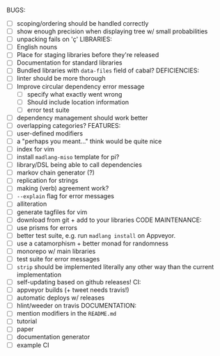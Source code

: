 BUGS:
  - [ ] scoping/ordering should be handled correctly
  - [ ] show enough precision when displaying tree w/ small probabilities
  - [ ] unpacking fails on 'ç'
LIBRARIES:
  - [ ] English nouns
  - [ ] Place for staging libraries before they're released
  - [ ] Documentation for standard libraries
  - [ ] Bundled libraries with `data-files` field of cabal?
DEFICIENCIES:
  - [ ] linter should be more thorough
  - [ ] Improve circular dependency error message
    - [ ] specify what exactly went wrong
    - [ ] Should include location information
    - [ ] error test suite
  - [ ] dependency management should work better
  - [ ] overlapping categories?
FEATURES:
  - [ ] user-defined modifiers
  - [ ] a "perhaps you meant..." think would be quite nice
  - [ ] index for vim
  - [ ] install `madlang-miso` template for pi?
  - [ ] library/DSL being able to call dependencies
  - [ ] markov chain generator (?)
  - [ ] replication for strings
  - [ ] making (verb) agreement work?
  - [ ] `--explain` flag for error messages
  - [ ] alliteration
  - [ ] generate tagfiles for vim
  - [ ] download from git + add to your libraries
CODE MAINTENANCE:
  - [ ] use prisms for errors
  - [ ] better test suite, e.g. run `madlang install` on Appveyor.
  - [ ] use a catamorphism + better monad for randomness
  - [ ] monorepo w/ main libraries
  - [ ] test suite for error messages
  - [ ] `strip` should be implemented literally any other way than the current
    implementation
  - [ ] self-updating based on github releases!
CI:
  - [ ] appveyor builds (+ tweet needs travis!)
  - [ ] automatic deploys w/ releases
  - [ ] hlint/weeder on travis
DOCUMENTATION:
  - [ ] mention modifiers in the `README.md`
  - [ ] tutorial
  - [ ] paper
  - [ ] documentation generator
  - [ ] example CI
